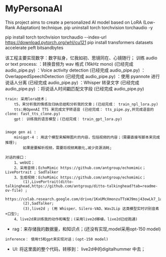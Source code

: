 # MyPersonaAI

This project aims to create a personalized AI model based on LoRA (Low-Rank Adaptation) technique.
pip uninstall torch torchvision torchaudio -y

pip install torch torchvision torchaudio --index-url https://download.pytorch.org/whl/cu121
pip install transformers datasets accelerate peft bitsandbytes


该工程主要实现数字：数字拟身，忆我如初、思镜同在、心镜随行；
训练
    audio or text process:
        ：转换音频为 wav 格式 (16kHz mono) (已经完成 audio_pipe.py)
        ：Voice activity detection  (已经完成 audio_pipe.py)
        ：OverlappedSpeechDetection (已经完成 audio_pipe.py)
        ：使用 pyannote 进行说话人分离  (已经完成 audio_pipe.py)
        ：Whisper 转录文字  (已经完成 audio_pipe.py)
        ：将说话人时间戳匹配文字段  (已经完成 audio_pipe.py)
    
    train: 采用lora技术；
        t5，来分析我的情感及归纳总结和分析我的文章；(已经完成： train_npl_lora.py)
        tts:用OpenAI TTS 来完成文字转语音 (已经完成： tts_pipe.py,并完成语音的clone: fast_tts_clone.py)
        gpt： 训练我的语言模型；(已经完成： train_gpt_lora.py)
    

    image gen ai :
        minigpt-4 : 用这个模型来解释图片的内容，包括视频的内容；（需要直接写脚本来完成推理);
            如果是要解析视频，需要将视频离散化,减少资源消耗; 

    对话的接口：
        1、webUI；
        2、采用音频；EchoMimic https://github.com/antgroup/echomimic；LivePortrait ; SadTalker
        3、生成视频：EchoMimic https://github.com/antgroup/echomimic； 
            (1),LivePortrait(ditto-talkinghead,https://github.com/antgroup/ditto-talkinghead?tab=readme-ov-file) ;
                https://colab.research.google.com/drive/1KxUMcXmonzuTTsWJ9msj43owLk7_1a78 
            (2),SadTalker; 
            (3),live2d ; (用 Whisper、Silero-VAD、Wav2Lip 这类模型实时识别音素+口型);
        4、live2d来训练我的动作和嘴型；(采用live2d移植，live2d已经跑通)

  *  rag：来存储我的数据量，和知识点；(还没有实现,model采用opt-150 model)

    inference： 使用t5和gpt来实现对话；(opt-150 model)

  *  UI:  将这里面的整个代码，转移到： live2d中的digitalhummer 中去； 




